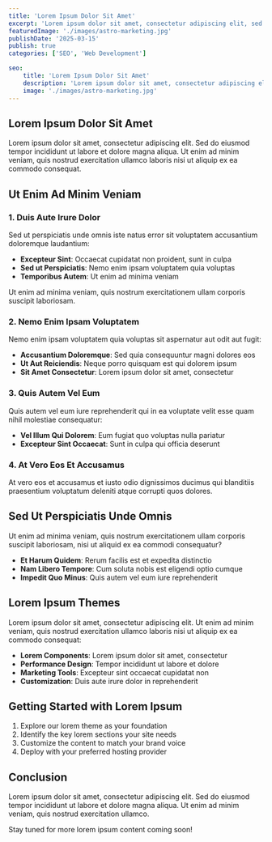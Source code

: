 ```yaml
---
title: 'Lorem Ipsum Dolor Sit Amet'
excerpt: 'Lorem ipsum dolor sit amet, consectetur adipiscing elit, sed do eiusmod tempor incididunt ut labore et dolore magna aliqua.'
featuredImage: './images/astro-marketing.jpg'
publishDate: '2025-03-15'
publish: true
categories: ['SEO', 'Web Development']

seo:
    title: 'Lorem Ipsum Dolor Sit Amet'
    description: 'Lorem ipsum dolor sit amet, consectetur adipiscing elit, sed do eiusmod tempor incididunt ut labore et dolore magna aliqua.'
    image: './images/astro-marketing.jpg'
---
```


## Lorem Ipsum Dolor Sit Amet

Lorem ipsum dolor sit amet, consectetur adipiscing elit. Sed do eiusmod tempor incididunt ut labore et dolore magna aliqua. Ut enim ad minim veniam, quis nostrud exercitation ullamco laboris nisi ut aliquip ex ea commodo consequat.

## Ut Enim Ad Minim Veniam

### 1. Duis Aute Irure Dolor

Sed ut perspiciatis unde omnis iste natus error sit voluptatem accusantium doloremque laudantium:

- **Excepteur Sint**: Occaecat cupidatat non proident, sunt in culpa
- **Sed ut Perspiciatis**: Nemo enim ipsam voluptatem quia voluptas
- **Temporibus Autem**: Ut enim ad minima veniam

Ut enim ad minima veniam, quis nostrum exercitationem ullam corporis suscipit laboriosam.

### 2. Nemo Enim Ipsam Voluptatem

Nemo enim ipsam voluptatem quia voluptas sit aspernatur aut odit aut fugit:

- **Accusantium Doloremque**: Sed quia consequuntur magni dolores eos
- **Ut Aut Reiciendis**: Neque porro quisquam est qui dolorem ipsum
- **Sit Amet Consectetur**: Lorem ipsum dolor sit amet, consectetur

### 3. Quis Autem Vel Eum

Quis autem vel eum iure reprehenderit qui in ea voluptate velit esse quam nihil molestiae consequatur:

- **Vel Illum Qui Dolorem**: Eum fugiat quo voluptas nulla pariatur
- **Excepteur Sint Occaecat**: Sunt in culpa qui officia deserunt

### 4. At Vero Eos Et Accusamus

At vero eos et accusamus et iusto odio dignissimos ducimus qui blanditiis praesentium voluptatum deleniti atque corrupti quos dolores.

## Sed Ut Perspiciatis Unde Omnis

Ut enim ad minima veniam, quis nostrum exercitationem ullam corporis suscipit laboriosam, nisi ut aliquid ex ea commodi consequatur?

- **Et Harum Quidem**: Rerum facilis est et expedita distinctio
- **Nam Libero Tempore**: Cum soluta nobis est eligendi optio cumque
- **Impedit Quo Minus**: Quis autem vel eum iure reprehenderit

## Lorem Ipsum Themes

Lorem ipsum dolor sit amet, consectetur adipiscing elit. Ut enim ad minim veniam, quis nostrud exercitation ullamco laboris nisi ut aliquip ex ea commodo consequat:

- **Lorem Components**: Lorem ipsum dolor sit amet, consectetur
- **Performance Design**: Tempor incididunt ut labore et dolore
- **Marketing Tools**: Excepteur sint occaecat cupidatat non
- **Customization**: Duis aute irure dolor in reprehenderit

## Getting Started with Lorem Ipsum

1. Explore our lorem theme as your foundation  
2. Identify the key lorem sections your site needs  
3. Customize the content to match your brand voice  
4. Deploy with your preferred hosting provider  

## Conclusion

Lorem ipsum dolor sit amet, consectetur adipiscing elit. Sed do eiusmod tempor incididunt ut labore et dolore magna aliqua. Ut enim ad minim veniam, quis nostrud exercitation ullamco.

Stay tuned for more lorem ipsum content coming soon!
